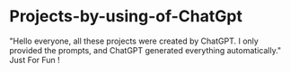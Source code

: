 # Projects-by-using-of-ChatGpt
"Hello everyone, all these projects were created by ChatGPT. I only provided the prompts, and ChatGPT generated everything automatically."
Just For Fun !
